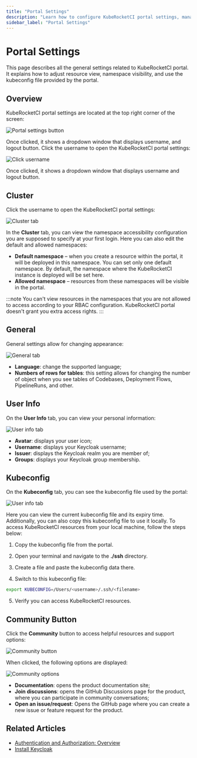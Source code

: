 ```yaml
---
title: "Portal Settings"
description: "Learn how to configure KubeRocketCI portal settings, manage namespaces, customize appearance, view user information, handle kubeconfig, and access community resources."
sidebar_label: "Portal Settings"
---
```


<!-- markdownlint-disable MD025 -->

<head>
  <link rel="canonical" href="https://docs.kuberocketci.io/docs/user-guide/portal-settings" />
</head>

# Portal Settings

This page describes all the general settings related to KubeRocketCI portal. It explains how to adjust resource view, namespace visibility, and use the kubeconfig file provided by the portal.

## Overview

KubeRocketCI portal settings are located at the top right corner of the screen:

  ![Portal settings button](../assets/user-guide/portal/portal-settings-button.png "Portal settings button")

Once clicked, it shows a dropdown window that displays username, and logout button. Click the username to open the KubeRocketCI portal settings:

  ![Click username](../assets/user-guide/portal/click-username.png "Click username")

Once clicked, it shows a dropdown window that displays username and logout button.

## Cluster

Click the username to open the KubeRocketCI portal settings:

  ![Cluster tab](../assets/user-guide/portal/cluster-tab.png "Cluster tab")

  In the **Cluster** tab, you can view the namespace accessibility configuration you are supposed to specify at your first login. Here you can also edit the default and allowed namespaces:

  * **Default namespace** – when you create a resource within the portal, it will be deployed in this namespace. You can set only one default namespace. By default, the namespace where the KubeRocketCI instance is deployed will be set here.
  * **Allowed namespace** – resources from these namespaces will be visible in the portal.

:::note
  You can't view resources in the namespaces that you are not allowed to access according to your RBAC configuration. KubeRocketCI portal doesn't grant you extra access rights.
:::

## General

General settings allow for changing appearance:

  ![General tab](../assets/user-guide/portal/general-tab.png "General tab")

* **Language**: change the supported language;
* **Numbers of rows for tables**: this setting allows for changing the number of object when you see tables of Codebases, Deployment Flows, PipelineRuns, and other.

## User Info

On the **User Info** tab, you can view your personal information:

  ![User info tab](../assets/user-guide/portal/user-info-tab.png "User info tab")

* **Avatar**: displays your user icon;
* **Username**: displays your Keycloak username;
* **Issuer**: displays the Keycloak realm you are member of;
* **Groups**: displays your Keycloak group membership.

## Kubeconfig

On the **Kubeconfig** tab, you can see the kubeconfig file used by the portal:

  ![User info tab](../assets/user-guide/portal/kubeconfig-tab.png "User info tab")

Here you can view the current kubeconfig file and its expiry time. Additionally, you can also copy this kubeconfig file to use it locally. To access KubeRocketCI resources from your local machine, follow the steps below:

1. Copy the kubeconfig file from the portal.

2. Open your terminal and navigate to the **./ssh** directory.

3. Create a file and paste the kubeconfig data there.

4. Switch to this kubeconfig file:

```bash
export KUBECONFIG=/Users/<username>/.ssh/<filename>
```

5. Verify you can access KubeRocketCI resources.

## Community Button

Click the **Community** button to access helpful resources and support options:

  ![Community button](../assets/user-guide/portal/community-button.png "Community button")

When clicked, the following options are displayed:

  ![Community options](../assets/user-guide/portal/community-options.png "Community options")

* **Documentation**: opens the product documentation site;
* **Join discussions**: opens the GitHub Discussions page for the product, where you can participate in community conversations;
* **Open an issue/request**: Opens the GitHub page where you can create a new issue or feature request for the product.

## Related Articles

* [Authentication and Authorization: Overview](../operator-guide/auth/platform-auth-model#keycloak-roles-and-groups)
* [Install Keycloak](../operator-guide/auth/keycloak#configuration)
